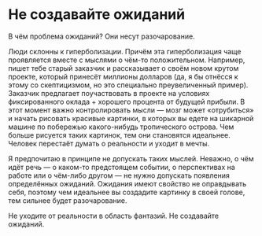 # Не создавайте ожиданий

В чём проблема ожиданий? Они несут разочарование.

Люди склонны к гиперболизации. Причём эта гиперболизация чаще проявляется вместе
с мыслями о чём-то положительном. Например, пишет тебе старый заказчик
и рассказывает о своём новом крутом проекте, который принесёт миллионы долларов
(да, я бы отнёсся к этому со скептицизмом, но это специально преувеличенный
пример). Заказчик предлагает поучаствовать в проекте на условиях фиксированного
оклада + хорошего процента от будущей прибыли. В этот момент важно
контролировать мысли — мозг может «отрубиться» и начать рисовать красивые
картинки, в которых вы едете на шикарной машине по побережью какого-нибудь
тропического острова. Чем больше рисуется таких картинок, тем они становятся
идеальнее. Человек перестаёт думать о реальности и уходит в мечты.

Я предпочитаю в принципе не допускать таких мыслей. Неважно, о чём идёт речь —
о каком-то предстоящем событии, о перспективах на работе или о чём-либо другом —
не нужно допускать появления определённых ожиданий. Ожидания имеют свойство
не оправдывать себя, поэтому чем идеальнее вы создадите картинку в своей голове,
тем сильнее будет разочарование.

Не уходите от реальности в область фантазий. Не создавайте ожиданий.
